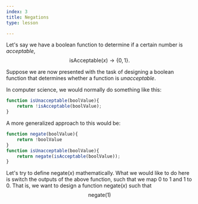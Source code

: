 ```yaml
---
index: 3
title: Negations
type: lesson

---
```


Let's say we have a boolean function to determine if a certain number is *acceptable*,  
$$ \text{isAcceptable}(x) \to \{0,1\}.$$

Suppose we are now presented with the task of designing a boolean function that determines whether a function is *unacceptable*.

In computer science, we would normally do something like this:
```js
function isUnacceptable(boolValue){
	return !isAcceptable(boolValue);
}
```
A more generalized approach to this would be:
```js
function negate(boolValue){
	return !boolValue
}
function isUnacceptable(boolValue){
	return negate(isAcceptable(boolValue));
}
```
Let's try to define $\text{negate}(x)$ mathematically.
What we would like to do here is switch the outputs of the above function, such that we map $0$ to $1$ and $1$ to $0$. That is, we want to design a function $\text{negate}(x)$ such that
$$\text{negate}(1)$$
<!--stackedit_data:
eyJoaXN0b3J5IjpbOTY2NTQ5MTc4LC0yMDk2NDc1MTU0LC05MT
E1NTkyMzJdfQ==
-->